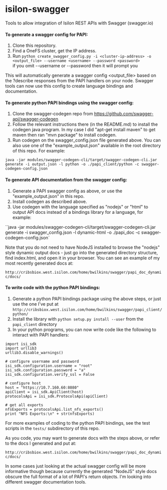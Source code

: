 # isilon-swagger
Tools to allow integration of Isilon REST APIs with Swagger (swagger.io)

#### To generate a swagger config for PAPI:

1. Clone this repository.
2. Find a OneFS cluster, get the IP address.
3. Run `python create_swagger_config.py -i <cluster-ip-address> -o <output_file> --username <username> --password <password>` <br> if you omit --username or --password then it will prompt you

This will automatically generate a swagger config <output_file> based on the ?describe responses from the PAPI handlers on your node.  Swagger tools can now use this config to create language bindings and documentation.

#### To generate python PAPI bindings using the swagger config:
1. Clone the swagger-codegen repo from https://github.com/swagger-api/swagger-codegen
2. Follow the relevant instructions there (in the README.md) to install the codegen java program.  In my case I did "apt-get install maven" to get maven then ran "mvn package" to install codegen.
3. Run codegen on the swagger_config.json file generated above.  You can also use one of the "example_output.json" available in the root directory of this repo.  For example:

`java -jar modules/swagger-codegen-cli/target/swagger-codegen-cli.jar generate -i output.json -l python -o ./papi_client/python -c swagger-codegen-config.json`

#### To generate API documentation from the swagger config:
1. Generate a PAPI swagger config as above, or use the "example_output.json" in this repo.
2. Install codegen as described above.
3. Use codegen with the language specified as "nodejs" or "html" to output API docs instead of a bindings library for a language, for example:

``java -jar modules/swagger-codegen-cli/target/swagger-codegen-cli.jar generate -i swagger_config.json -l dynamic-html -o ./papi_doc -c swagger-codegen-config.json`

Note that you do not need to have NodeJS installed to browse the "nodejs" style dynamic output docs - just go into the generated directory structure, find index.html, and open it in your browser.  You can see an example of my most recently generated docs at:

`http://cribsbiox.west.isilon.com/home/bwilkins/swagger/papi_doc_dynamic/docs/`

#### To write code with the python PAPI bindings:
1. Generate a python PAPI bindings package using the above steps, or just use the one I've put at `http://cribsbiox.west.isilon.com/home/bwilkins/swagger/papi_client/python/`
2. Install the library with `python setup.py install --user` from the `papi_client` directory
3. In your python programs, you can now write code like the following to interact with PAPI handlers:

```
import isi_sdk
import urllib3
urllib3.disable_warnings()

# configure username and password
isi_sdk.configuration.username = "root"
isi_sdk.configuration.password = "a"
isi_sdk.configuration.verify_ssl = False

# configure host
host = "https://10.7.160.60:8080"
apiClient = isi_sdk.ApiClient(host)
protocolsApi = isi_sdk.ProtocolsApi(apiClient)

# get all exports
nfsExports = protocolsApi.list_nfs_exports()
print "NFS Exports:\n" + str(nfsExports)

```

For more examples of coding to the python PAPI bindings, see the test scripts in the `tests/` subdirectory of this repo.

As you code, you may want to generate docs with the steps above, or refer to the docs I generated and put at:

`http://cribsbiox.west.isilon.com/home/bwilkins/swagger/papi_doc_dynamic/docs/`

In some cases just looking at the actual swagger config will be more informative though because currently the generated "NodeJS" style docs obscure the full format of a lot of PAPI's return objects.  I'm looking into different swagger documentation tools.
